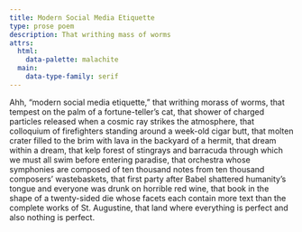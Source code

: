 ```yaml
---
title: Modern Social Media Etiquette
type: prose poem
description: That writhing mass of worms
attrs:
  html:
    data-palette: malachite
  main:
    data-type-family: serif
---
```

Ahh, &ldquo;modern social media etiquette,&rdquo; that writhing morass of worms, that tempest on the palm of a fortune-teller&rsquo;s cat, that shower of charged particles released when a cosmic ray strikes the atmosphere, that colloquium of firefighters standing around a week-old cigar butt, that molten crater filled to the brim with lava in the backyard of a hermit, that dream within a dream, that kelp forest of stingrays and barracuda through which we must all swim before entering paradise, that orchestra whose symphonies are composed of ten thousand notes from ten thousand composers&rsquo; wastebaskets, that first party after Babel shattered humanity&rsquo;s tongue and everyone was drunk on horrible red wine, that book in the shape of a twenty-sided die whose facets each contain more text than the complete works of St. Augustine, that land where everything is perfect and also nothing is perfect.
